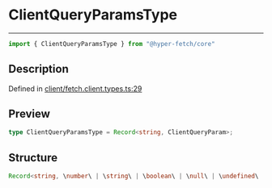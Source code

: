 

# ClientQueryParamsType

<div class="api-docs__separator" data-reactroot="">

---

</div><div class="api-docs__import" data-reactroot="">

```ts
import { ClientQueryParamsType } from "@hyper-fetch/core"
```

</div><div class="api-docs__section">

## Description

</div><div class="api-docs__description"><span class="api-docs__do-not-parse">



</span></div><p class="api-docs__definition">

Defined in [client/fetch.client.types.ts:29](https://github.com/BetterTyped/hyper-fetch/blob/6c3eaa91/packages/core/src/client/fetch.client.types.ts#L29)

</p><div class="api-docs__section">

## Preview

</div><div class="api-docs__preview type single">

```ts
type ClientQueryParamsType = Record<string, ClientQueryParam>;
```

</div><div class="api-docs__section">

## Structure

</div><div class="api-docs__returns">

```ts
Record<string, \number\ | \string\ | \boolean\ | \null\ | \undefined\ | \number\ | \string\ | \boolean\ | \null\ | \undefined\[] | Record<string, number | string | boolean | null | undefined>>
```

</div>